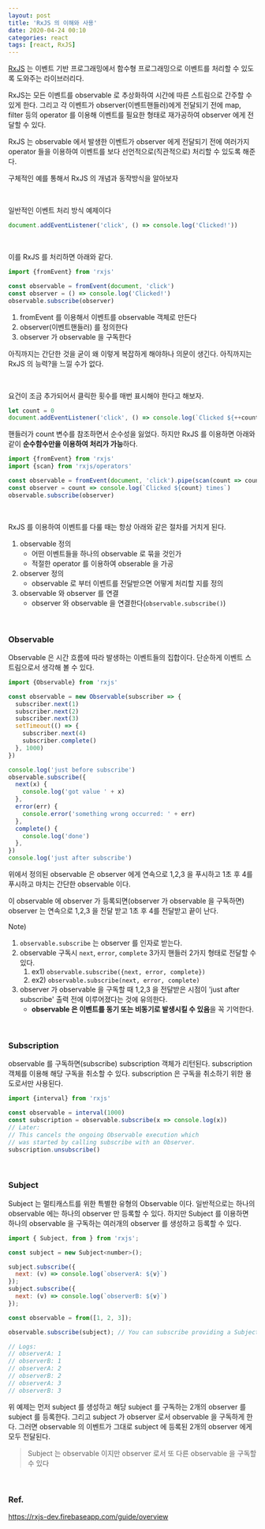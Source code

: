 ```yaml
---
layout: post
title: 'RxJS 의 이해와 사용'
date: 2020-04-24 00:10
categories: react
tags: [react, RxJS]
---
```


[RxJS](https://rxjs-dev.firebaseapp.com/) 는 이벤트 기반 프로그래밍에서 함수형 프로그래밍으로 이벤트를 처리할 수 있도록 도와주는 라이브러리다.

RxJS는 모든 이벤트를 observable 로 추상화하여 시간에 따른 스트림으로 간주할 수 있게 한다. 그리고 각 이벤트가 observer(이벤트핸들러)에게 전달되기 전에 map, filter 등의 operator 를 이용해 이벤트를 필요한 형태로 재가공하여 observer 에게 전달할 수 있다.

RxJS 는 observable 에서 발생한 이벤트가 observer 에게 전달되기 전에 여러가지 operator 들을 이용하여 이벤트를 보다 선언적으로(직관적으로) 처리할 수 있도록 해준다.

구체적인 예를 통해서 RxJS 의 개념과 동작방식을 알아보자

<br>

일반적인 이벤트 처리 방식 예제이다

```js
document.addEventListener('click', () => console.log('Clicked!'))
```

<br>

이를 RxJS 를 처리하면 아래와 같다.

```js
import {fromEvent} from 'rxjs'

const observable = fromEvent(document, 'click')
const observer = () => console.log('Clicked!')
observable.subscribe(observer)
```

1. fromEvent 를 이용해서 이벤트를 observable 객체로 만든다
2. observer(이벤트핸들러) 를 정의한다
3. observer 가 observable 을 구독한다

아직까지는 간단한 것을 굳이 왜 이렇게 복잡하게 해야하나 의문이 생긴다. 아직까지는 RxJS 의 능력?을 느낄 수가 없다.

<br>

요건이 조금 추가되어서 클릭한 횟수를 매번 표시해야 한다고 해보자.

```js
let count = 0
document.addEventListener('click', () => console.log(`Clicked ${++count} times`))
```

핸들러가 count 변수를 참조하면서 순수성을 잃었다. 하지만 RxJS 를 이용하면 아래와 같이 **순수함수만을 이용하여 처리가 가능**하다.

```js
import {fromEvent} from 'rxjs'
import {scan} from 'rxjs/operators'

const observable = fromEvent(document, 'click').pipe(scan(count => count + 1, 0))
const observer = count => console.log(`Clicked ${count} times`)
observable.subscribe(observer)
```

<br>

RxJS 를 이용하여 이벤트를 다룰 때는 항상 아래와 같은 절차를 거치게 된다.

1. observable 정의
   - 어떤 이벤트들을 하나의 observable 로 묶을 것인가
   - 적절한 operator 를 이용하여 obserable 을 가공
1. observer 정의
   - observable 로 부터 이벤트를 전달받으면 어떻게 처리할 지를 정의
1. observable 와 observer 를 연결
   - observer 와 observable 을 연결한다(`observable.subscribe()`)

<br>

### Observable

Observable 은 시간 흐름에 따라 발생하는 이벤트들의 집합이다. 단순하게 이벤트 스트림으로서 생각해 볼 수 있다.

```js
import {Observable} from 'rxjs'

const observable = new Observable(subscriber => {
  subscriber.next(1)
  subscriber.next(2)
  subscriber.next(3)
  setTimeout(() => {
    subscriber.next(4)
    subscriber.complete()
  }, 1000)
})

console.log('just before subscribe')
observable.subscribe({
  next(x) {
    console.log('got value ' + x)
  },
  error(err) {
    console.error('something wrong occurred: ' + err)
  },
  complete() {
    console.log('done')
  },
})
console.log('just after subscribe')
```

위에서 정의된 observable 은 observer 에게 연속으로 1,2,3 을 푸시하고 1초 후 4를 푸시하고 마치는 간단한 observable 이다.

이 observable 에 observer 가 등록되면(observer 가 observable 을 구독하면) observer 는 연속으로 1,2,3 을 전달 받고 1초 후 4를 전달받고 끝이 난다.

Note)

1. `observable.subscribe` 는 observer 를 인자로 받는다.
1. observable 구독시 `next`, `error`, `complete` 3가지 핸들러 2가지 형태로 전달할 수 있다.
   1. ex1) `observable.subscribe({next, error, complete})`
   1. ex2) `observable.subscribe(next, error, complete)`
1. observer 가 observable 을 구독할 때 1,2,3 을 전달받은 시점이 'just after subscribe' 출력 전에 이루어졌다는 것에 유의한다.
   - **observable 은 이벤트를 동기 또는 비동기로 발생시킬 수 있음**을 꼭 기억한다.

<br>

### Subscription

observable 를 구독하면(subscribe) subscription 객체가 리턴된다. subscription 객체를 이용해 해당 구독을 취소할 수 있다. subscription 은 구독을 취소하기 위한 용도로서만 사용된다.

```js
import {interval} from 'rxjs'

const observable = interval(1000)
const subscription = observable.subscribe(x => console.log(x))
// Later:
// This cancels the ongoing Observable execution which
// was started by calling subscribe with an Observer.
subscription.unsubscribe()
```

<br>

### Subject

Subject 는 멀티캐스트를 위한 특별한 유형의 Observable 이다. 일반적으로는 하나의 observable 에는 하나의 observer 만 등록할 수 있다. 하지만 Subject 를 이용하면 하나의 observable 을 구독하는 여러개의 observer 를 생성하고 등록할 수 있다.

```js
import { Subject, from } from 'rxjs';

const subject = new Subject<number>();

subject.subscribe({
  next: (v) => console.log(`observerA: ${v}`)
});
subject.subscribe({
  next: (v) => console.log(`observerB: ${v}`)
});

const observable = from([1, 2, 3]);

observable.subscribe(subject); // You can subscribe providing a Subject

// Logs:
// observerA: 1
// observerB: 1
// observerA: 2
// observerB: 2
// observerA: 3
// observerB: 3
```

위 예제는 먼저 subject 를 생성하고 해당 subject 를 구독하는 2개의 observer 를 subject 를 등록한다. 그리고 subject 가 observer 로서 observable 을 구독하게 한다. 그러면 observable 의 이벤트가 그대로 subject 에 등록된 2개의 observer 에게 모두 전달된다.

> Subject 는 observable 이지만 observer 로서 또 다른 observable 을 구독할 수 있다

<br>

### Ref.

https://rxjs-dev.firebaseapp.com/guide/overview
